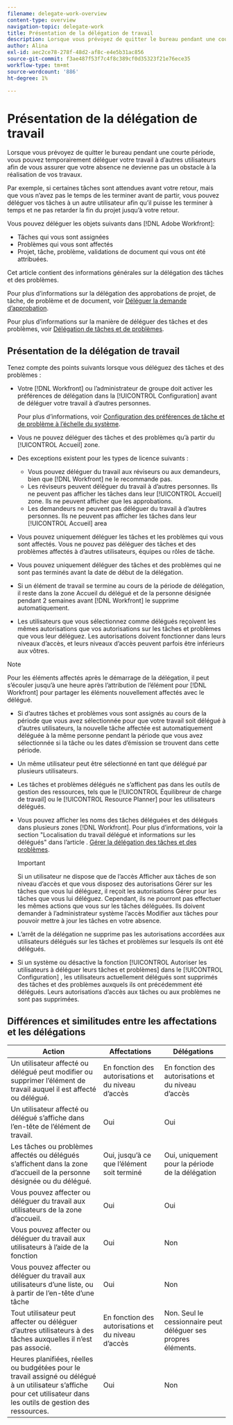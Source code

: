 ```yaml
---
filename: delegate-work-overview
content-type: overview
navigation-topic: delegate-work
title: Présentation de la délégation de travail
description: Lorsque vous prévoyez de quitter le bureau pendant une courte période, vous pouvez temporairement déléguer votre travail à d’autres utilisateurs afin de vous assurer que votre absence ne devienne pas un obstacle à la réalisation de vos travaux.
author: Alina
exl-id: aec2ce78-278f-48d2-af8c-e4e5b31ac856
source-git-commit: f3ae487f53f7c4f8c389cf0d35323f21e76ece35
workflow-type: tm+mt
source-wordcount: '886'
ht-degree: 1%

---
```


# Présentation de la délégation de travail

Lorsque vous prévoyez de quitter le bureau pendant une courte période, vous pouvez temporairement déléguer votre travail à d’autres utilisateurs afin de vous assurer que votre absence ne devienne pas un obstacle à la réalisation de vos travaux.

Par exemple, si certaines tâches sont attendues avant votre retour, mais que vous n’avez pas le temps de les terminer avant de partir, vous pouvez déléguer vos tâches à un autre utilisateur afin qu’il puisse les terminer à temps et ne pas retarder la fin du projet jusqu’à votre retour.

Vous pouvez déléguer les objets suivants dans [!DNL Adobe Workfront]:

<!--
  <li data-mc-conditions="QuicksilverOrClassic.Draft mode"> <p>Projects where you are designated as the Project Owner (not yet, not for the MVP)</p> </li>
  -->

* Tâches qui vous sont assignées
* Problèmes qui vous sont affectés
* Projet, tâche, problème, validations de document qui vous ont été attribuées.

Cet article contient des informations générales sur la délégation des tâches et des problèmes.

Pour plus d’informations sur la délégation des approbations de projet, de tâche, de problème et de document, voir [Déléguer la demande d’approbation](../../review-and-approve-work/manage-approvals/delegate-approval-requests.md).

Pour plus d’informations sur la manière de déléguer des tâches et des problèmes, voir [Délégation de tâches et de problèmes](../../manage-work/delegate-work/how-to-delegate-work.md).

## Présentation de la délégation de travail

Tenez compte des points suivants lorsque vous déléguez des tâches et des problèmes :

* Votre [!DNL Workfront] ou l’administrateur de groupe doit activer les préférences de délégation dans la [!UICONTROL Configuration] avant de déléguer votre travail à d’autres personnes.

   Pour plus d’informations, voir [Configuration des préférences de tâche et de problème à l’échelle du système](../../administration-and-setup/set-up-workfront/configure-system-defaults/set-task-issue-preferences.md).
* Vous ne pouvez déléguer des tâches et des problèmes qu’à partir du [!UICONTROL Accueil] zone.
* Des exceptions existent pour les types de licence suivants :

   * Vous pouvez déléguer du travail aux réviseurs ou aux demandeurs, bien que [!DNL Workfront] ne le recommande pas.
   * Les réviseurs peuvent déléguer du travail à d’autres personnes. Ils ne peuvent pas afficher les tâches dans leur [!UICONTROL Accueil] zone. Ils ne peuvent afficher que les approbations.
   * Les demandeurs ne peuvent pas déléguer du travail à d’autres personnes. Ils ne peuvent pas afficher les tâches dans leur [!UICONTROL Accueil] area
* Vous pouvez uniquement déléguer les tâches et les problèmes qui vous sont affectés. Vous ne pouvez pas déléguer des tâches et des problèmes affectés à d’autres utilisateurs, équipes ou rôles de tâche.
* Vous pouvez uniquement déléguer des tâches et des problèmes qui ne sont pas terminés avant la date de début de la délégation.
* Si un élément de travail se termine au cours de la période de délégation, il reste dans la zone Accueil du délégué et de la personne désignée pendant 2 semaines avant [!DNL Workfront] le supprime automatiquement.
* Les utilisateurs que vous sélectionnez comme délégués reçoivent les mêmes autorisations que vos autorisations sur les tâches et problèmes que vous leur déléguez. Les autorisations doivent fonctionner dans leurs niveaux d’accès, et leurs niveaux d’accès peuvent parfois être inférieurs aux vôtres.

>[!NOTE]
>
>  Pour les éléments affectés après le démarrage de la délégation, il peut s’écouler jusqu’à une heure après l’attribution de l’élément pour [!DNL Workfront] pour partager les éléments nouvellement affectés avec le délégué.

* Si d’autres tâches et problèmes vous sont assignés au cours de la période que vous avez sélectionnée pour que votre travail soit délégué à d’autres utilisateurs, la nouvelle tâche affectée est automatiquement déléguée à la même personne pendant la période que vous avez sélectionnée si la tâche ou les dates d’émission se trouvent dans cette période.
* Un même utilisateur peut être sélectionné en tant que délégué par plusieurs utilisateurs.
* Les tâches et problèmes délégués ne s’affichent pas dans les outils de gestion des ressources, tels que le [!UICONTROL Équilibreur de charge de travail] ou le [!UICONTROL Resource Planner] pour les utilisateurs délégués.
* Vous pouvez afficher les noms des tâches déléguées et des délégués dans plusieurs zones [!DNL Workfront]. Pour plus d’informations, voir la section &quot;Localisation du travail délégué et informations sur les délégués&quot; dans l’article . [Gérer la délégation des tâches et des problèmes](../delegate-work/how-to-delegate-work.md).


   >[!IMPORTANT]
   >
   >  Si un utilisateur ne dispose que de l’accès Afficher aux tâches de son niveau d’accès et que vous disposez des autorisations Gérer sur les tâches que vous lui déléguez, il reçoit les autorisations Gérer pour les tâches que vous lui déléguez. Cependant, ils ne pourront pas effectuer les mêmes actions que vous sur les tâches déléguées. Ils doivent demander à l’administrateur système l’accès Modifier aux tâches pour pouvoir mettre à jour les tâches en votre absence.

* L’arrêt de la délégation ne supprime pas les autorisations accordées aux utilisateurs délégués sur les tâches et problèmes sur lesquels ils ont été délégués.
* Si un système ou désactive la fonction [!UICONTROL Autoriser les utilisateurs à déléguer leurs tâches et problèmes] dans le [!UICONTROL Configuration] , les utilisateurs actuellement délégués sont supprimés des tâches et des problèmes auxquels ils ont précédemment été délégués. Leurs autorisations d’accès aux tâches ou aux problèmes ne sont pas supprimées.

## Différences et similitudes entre les affectations et les délégations

| Action | Affectations | Délégations |
|--------------------------------------------------------------------------------------------------------------------------------|---------------------------------------|-----------------------------------------------------|
| Un utilisateur affecté ou délégué peut modifier ou supprimer l’élément de travail auquel il est affecté ou délégué. | En fonction des autorisations et du niveau d’accès | En fonction des autorisations et du niveau d’accès |
| Un utilisateur affecté ou délégué s’affiche dans l’en-tête de l’élément de travail. | Oui | Oui |
| Les tâches ou problèmes affectés ou délégués s’affichent dans la zone d’accueil de la personne désignée ou du délégué. | Oui, jusqu’à ce que l’élément soit terminé | Oui, uniquement pour la période de la délégation |
| Vous pouvez affecter ou déléguer du travail aux utilisateurs de la zone d’accueil. | Oui | Oui |
| Vous pouvez affecter ou déléguer du travail aux utilisateurs à l’aide de la fonction | Oui | Non |
| Vous pouvez affecter ou déléguer du travail aux utilisateurs d’une liste, ou à partir de l’en-tête d’une tâche | Oui | Non |
| Tout utilisateur peut affecter ou déléguer d’autres utilisateurs à des tâches auxquelles il n’est pas associé. | En fonction des autorisations et du niveau d’accès | Non. Seul le cessionnaire peut déléguer ses propres éléments. |
| Heures planifiées, réelles ou budgétées pour le travail assigné ou délégué à un utilisateur s’affiche pour cet utilisateur dans les outils de gestion des ressources. | Oui | Non |
